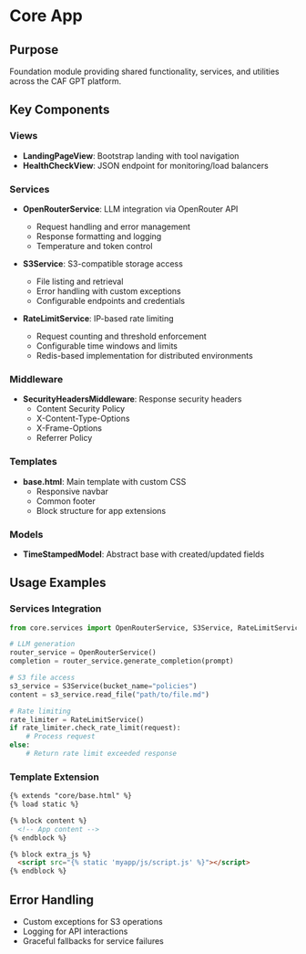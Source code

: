 # Core App

## Purpose
Foundation module providing shared functionality, services, and utilities across the CAF GPT platform.

## Key Components

### Views
- **LandingPageView**: Bootstrap landing with tool navigation
- **HealthCheckView**: JSON endpoint for monitoring/load balancers

### Services
- **OpenRouterService**: LLM integration via OpenRouter API
  - Request handling and error management
  - Response formatting and logging
  - Temperature and token control

- **S3Service**: S3-compatible storage access
  - File listing and retrieval
  - Error handling with custom exceptions
  - Configurable endpoints and credentials

- **RateLimitService**: IP-based rate limiting
  - Request counting and threshold enforcement
  - Configurable time windows and limits
  - Redis-based implementation for distributed environments

### Middleware
- **SecurityHeadersMiddleware**: Response security headers
  - Content Security Policy
  - X-Content-Type-Options
  - X-Frame-Options
  - Referrer Policy

### Templates
- **base.html**: Main template with custom CSS
  - Responsive navbar
  - Common footer
  - Block structure for app extensions

### Models
- **TimeStampedModel**: Abstract base with created/updated fields

## Usage Examples

### Services Integration
```python
from core.services import OpenRouterService, S3Service, RateLimitService

# LLM generation
router_service = OpenRouterService()
completion = router_service.generate_completion(prompt)

# S3 file access
s3_service = S3Service(bucket_name="policies")
content = s3_service.read_file("path/to/file.md")

# Rate limiting
rate_limiter = RateLimitService()
if rate_limiter.check_rate_limit(request):
    # Process request
else:
    # Return rate limit exceeded response
```

### Template Extension
```html
{% extends "core/base.html" %}
{% load static %}

{% block content %}
  <!-- App content -->
{% endblock %}

{% block extra_js %}
  <script src="{% static 'myapp/js/script.js' %}"></script>
{% endblock %}
```

## Error Handling
- Custom exceptions for S3 operations
- Logging for API interactions
- Graceful fallbacks for service failures
